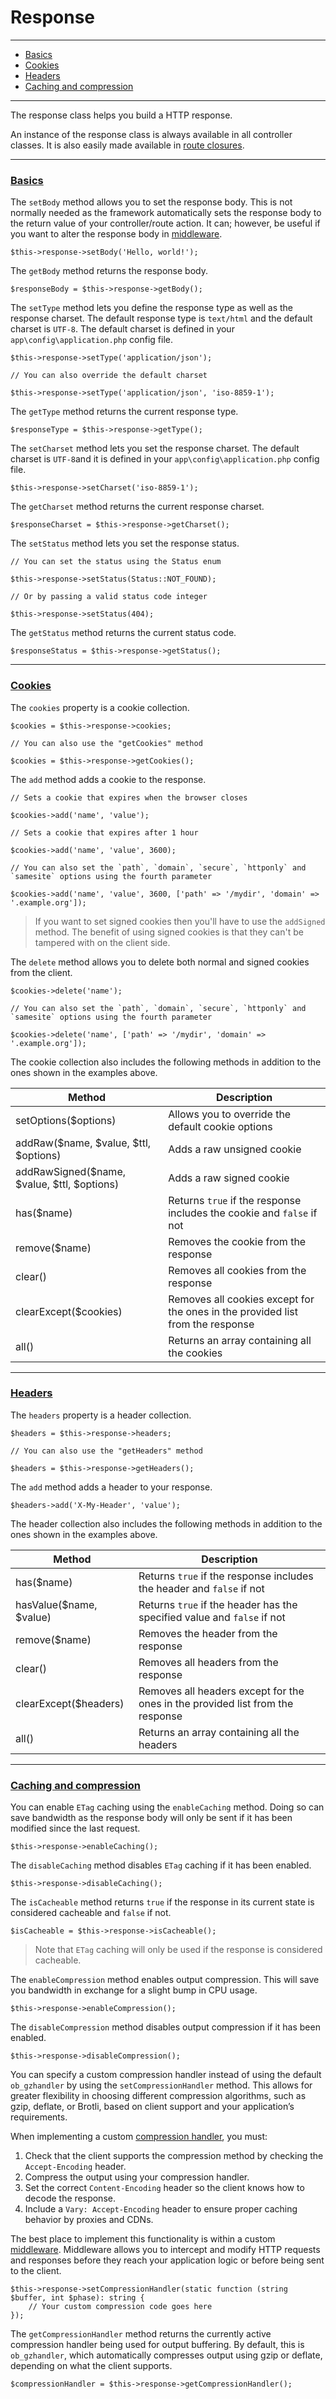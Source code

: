 # Response

--------------------------------------------------------

* [Basics](#basics)
* [Cookies](#cookies)
* [Headers](#headers)
* [Caching and compression](#caching_and_compression)

--------------------------------------------------------

The response class helps you build a HTTP response.

An instance of the response class is always available in all controller classes. It is also easily made available in [route closures](:base_url:/docs/:version:/routing-and-controllers:routing#basics).

--------------------------------------------------------

### <a id="basics" href="#basics">Basics</a>

The `setBody` method allows you to set the response body. This is not normally needed as the framework automatically sets the response body to the return value of your controller/route action. It can; however, be useful if you want to alter the response body in [middleware](:base_url:/docs/:version:/routing-and-controllers:routing#route_middleware).

```
$this->response->setBody('Hello, world!');
```

The `getBody` method returns the response body.

```
$responseBody = $this->response->getBody();
```

The `setType` method lets you define the response type as well as the response charset. The default response type is `text/html` and the default charset is `UTF-8`. The default charset is defined in your `app\config\application.php` config file.

```
$this->response->setType('application/json');

// You can also override the default charset

$this->response->setType('application/json', 'iso-8859-1');
```

The `getType` method returns the current response type.

```
$responseType = $this->response->getType();
```

The `setCharset` method lets you set the response charset. The default charset is `UTF-8`and it is defined in your `app\config\application.php` config file.

```
$this->response->setCharset('iso-8859-1');
```

The `getCharset` method returns the current response charset.

```
$responseCharset = $this->response->getCharset();
```

The `setStatus` method lets you set the response status.

```
// You can set the status using the Status enum

$this->response->setStatus(Status::NOT_FOUND);

// Or by passing a valid status code integer

$this->response->setStatus(404);
```

The `getStatus` method returns the current status code.

```
$responseStatus = $this->response->getStatus();
```

--------------------------------------------------------

### <a id="cookies" href="#cookies">Cookies</a>

The `cookies` property is a cookie collection.

```
$cookies = $this->response->cookies;

// You can also use the "getCookies" method

$cookies = $this->response->getCookies();
```

The `add` method adds a cookie to the response.

```
// Sets a cookie that expires when the browser closes

$cookies->add('name', 'value');

// Sets a cookie that expires after 1 hour

$cookies->add('name', 'value', 3600);

// You can also set the `path`, `domain`, `secure`, `httponly` and `samesite` options using the fourth parameter

$cookies->add('name', 'value', 3600, ['path' => '/mydir', 'domain' => '.example.org']);
```

> If you want to set signed cookies then you'll have to use the `addSigned` method. The benefit of using signed cookies is that they can't be tampered with on the client side.

The `delete` method allows you to delete both normal and signed cookies from the client.

```
$cookies->delete('name');

// You can also set the `path`, `domain`, `secure`, `httponly` and `samesite` options using the fourth parameter

$cookies->delete('name', ['path' => '/mydir', 'domain' => '.example.org']);
```

The cookie collection also includes the following methods in addition to the ones shown in the examples above.

| Method                                      | Description                                                                    |
|---------------------------------------------|--------------------------------------------------------------------------------|
| setOptions($options)                        | Allows you to override the default cookie options                              |
| addRaw($name, $value, $ttl, $options)       | Adds a raw unsigned cookie                                                     |
| addRawSigned($name, $value, $ttl, $options) | Adds a raw signed cookie                                                       |
| has($name)                                  | Returns `true` if the response includes the cookie and `false` if not          |
| remove($name)                               | Removes the cookie from the response                                           |
| clear()                                     | Removes all cookies from the response                                          |
| clearExcept($cookies)                       | Removes all cookies except for the ones in the provided list from the response |
| all()                                       | Returns an array containing all the cookies                                    |

--------------------------------------------------------

### <a id="headers" href="#headers">Headers</a>

The `headers` property is a header collection.

```
$headers = $this->response->headers;

// You can also use the "getHeaders" method

$headers = $this->response->getHeaders();
```

The `add` method adds a header to your response.

```
$headers->add('X-My-Header', 'value');
```

The header collection also includes the following methods in addition to the ones shown in the examples above.

| Method                  | Description                                                                    |
|-------------------------|--------------------------------------------------------------------------------|
| has($name)              | Returns `true` if the response includes the header and `false` if not          |
| hasValue($name, $value) | Returns `true` if the header has the specified value and `false` if not        |
| remove($name)           | Removes the header from the response                                           |
| clear()                 | Removes all headers from the response                                          |
| clearExcept($headers)   | Removes all headers except for the ones in the provided list from the response |
| all()                   | Returns an array containing all the headers                                    |

--------------------------------------------------------

### <a id="caching_and_compression" href="#caching_and_compression">Caching and compression</a>

You can enable `ETag` caching using the `enableCaching` method. Doing so can save bandwidth as the response body will only be sent if it has been modified since the last request.

```
$this->response->enableCaching();
```

The `disableCaching` method disables `ETag` caching if it has been enabled.

```
$this->response->disableCaching();
```

The `isCacheable` method returns `true` if the response in its current state is considered cacheable and `false` if not.

```
$isCacheable = $this->response->isCacheable();
```

> Note that `ETag` caching will only be used if the response is considered cacheable.

The `enableCompression` method enables output compression. This will save you bandwidth in exchange for a slight bump in CPU usage.

```
$this->response->enableCompression();
```

The `disableCompression` method disables output compression if it has been enabled.

```
$this->response->disableCompression();
```

You can specify a custom compression handler instead of using the default `ob_gzhandler` by using the `setCompressionHandler` method. This allows for greater flexibility in choosing different compression algorithms, such as gzip, deflate, or Brotli, based on client support and your application’s requirements.

When implementing a custom [compression handler](https://www.php.net/manual/en/function.ob-start.php), you must:

1) Check that the client supports the compression method by checking the `Accept-Encoding` header.
2) Compress the output using your compression handler.
3) Set the correct `Content-Encoding` header so the client knows how to decode the response.
4) Include a `Vary: Accept-Encoding` header to ensure proper caching behavior by proxies and CDNs.

The best place to implement this functionality is within a custom [middleware](:base_url:/docs/:version:/routing-and-controllers:routing#route_middleware). Middleware allows you to intercept and modify HTTP requests and responses before they reach your application logic or before being sent to the client.

```
$this->response->setCompressionHandler(static function (string $buffer, int $phase): string {
    // Your custom compression code goes here
});
```

The `getCompressionHandler` method returns the currently active compression handler being used for output buffering. By default, this is `ob_gzhandler`, which automatically compresses output using gzip or deflate, depending on what the client supports.

```
$compressionHandler = $this->response->getCompressionHandler();
```
